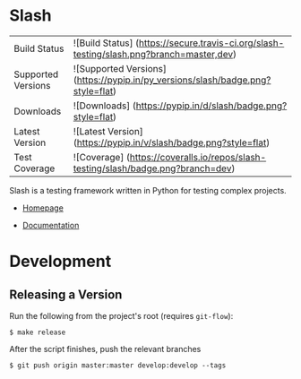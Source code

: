 Slash
=====


|                       |                                                                                    |
|-----------------------|------------------------------------------------------------------------------------|
| Build Status          | ![Build Status] (https://secure.travis-ci.org/slash-testing/slash.png?branch=master,dev) |
| Supported Versions    | ![Supported Versions] (https://pypip.in/py_versions/slash/badge.png?style=flat)    |
| Downloads             | ![Downloads] (https://pypip.in/d/slash/badge.png?style=flat)                       |
| Latest Version        | ![Latest Version] (https://pypip.in/v/slash/badge.png?style=flat)                  |
| Test Coverage         | ![Coverage] (https://coveralls.io/repos/slash-testing/slash/badge.png?branch=dev)        |


Slash is a testing framework written in Python for testing complex projects. 

* [Homepage](http://vmalloc.github.io/slash)

* [Documentation](https://slash.readthedocs.org/en/latest/)

Development
===========

Releasing a Version
-------------------

Run the following from the project's root (requires `git-flow`):

```
$ make release
```

After the script finishes, push the relevant branches

```
$ git push origin master:master develop:develop --tags
```

